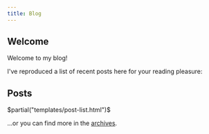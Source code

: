 ```yaml
---
title: Blog
---
```


## Welcome

Welcome to my blog!

I've reproduced a list of recent posts here for your reading pleasure:

## Posts
$partial("templates/post-list.html")$

…or you can find more in the [archives](archive.html).
